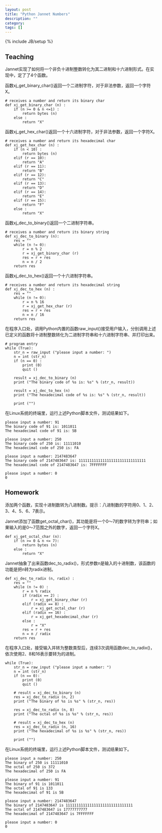 ```yaml
---
layout: post
title: "Python Jannet Numbers"
description: ""
category: 
tags: []
---
```

{% include JB/setup %}

## Teaching

Jannet实现了如何将一个非负十进制整数转化为其二进制和十六进制形式。在实现中，定了了4个函数。
    
函数xj_get_binary_char()返回一个二进制字符，对于非法参数，返回一个字符X。

    # receives a number and return its binary char
    def xj_get_binary_char (n) :
        if (n >= 0 & n <=1) :
            return bytes (n)
        else :
            return "X"
    
函数xj_get_hex_char()返回一个十六进制字符，对于非法参数，返回一个字符X。

    # receives a number and return its hexadecimal char
    def xj_get_hex_char (n) :
        if (n < 10) :
            return bytes (n)
        elif (r == 10):
            return "A"
        elif (r == 11):
            return "B"
        elif (r == 12):
            return "C"
        elif (r == 13):
            return "D"
        elif (r == 14):
            return "E"
        elif (r == 15):
            return "F"
        else :
            return "X"
    
    
函数xj_dec_to_binary()返回一个二进制字符串。

    # receives a number and return its binary string
    def xj_dec_to_binary (n):
        res = ""
        while (n != 0):
            r = n % 2
            r = xj_get_binary_char (r)
            res = r + res
            n = n / 2 
        return res

    
函数xj_dec_to_hex()返回一个十六进制字符串。

    # receives a number and return its hexadecimal string
    def xj_dec_to_hex (n) :
        res = ""
        while (n != 0):
            r = n % 16
            r = xj_get_hex_char (r)
            res = r + res
            n = n / 16 
        return res
    
    
在程序入口处，调用Python内置的函数raw_input()接受用户输入，分别调用上述已定义的函数将十进制整数转化为二进制字符串和十六进制字符串、并打印出来。

    # program entry
    while (True):
        str_n = raw_input ("please input a number: ")
        n = int (str_n)
        if (n == 0) :
            print (0)
            quit ()
    
        result = xj_dec_to_binary (n)
        print ("The binary code of %s is: %s" % (str_n, result))
    
        result = xj_dec_to_hex (n)
        print ("The hexadecimal code of %s is: %s" % (str_n, result))
    
        print ("")

在Linux系统的终端里，运行上述Python脚本文件，测试结果如下。

    please input a number: 91
    The binary code of 91 is: 1011011
    The hexadecimal code of 91 is: 5B
    
    please input a number: 250
    The binary code of 250 is: 11111010
    The hexadecimal code of 250 is: FA
    
    please input a number: 2147483647
    The binary code of 2147483647 is: 1111111111111111111111111111111
    The hexadecimal code of 2147483647 is: 7FFFFFFF
    
    please input a number: 0
    0

## Homework

添加两个函数，实现十进制数转为八进制数。提示：八进制数的字符用0、1、2、3、4、5、6、7表示。

Jannet添加了函数get_octal_char()，其功能是将一个0～7的数字转为字符串；如果输入的是0～7范围之外的数字，返回一个字符X。

    def xj_get_octal_char (n):
        if (n >= 0 & n <= 7):
            return bytes (n)
        else :
            return "X"

Jannet抽象了出来函数dec_to_radix()，形式参数n是输入的十进制数，该函数的功能是把n转为radix进制。

    def xj_dec_to_radix (n, radix) :
        res = ""
        while (n != 0) :
            r = n % radix
            if (radix == 2) :
                r = xj_get_binary_char (r)
            elif (radix == 8) :
                r = xj_get_octal_char (r)
            elif (radix == 16) :
                r = xj_get_hexadecimal_char (r)
            else :
                r = "X"
            res = r + res
            n = n / radix
        return res

在程序入口处，接受输入并转为整数类型后，连续3次调用函数dec_to_radix()，依次使用2、8和16表示要转为的进制。

    while (True):
        str_n = raw_input ("please input a number: ")
        n = int (str_n)
        if (n == 0):
            print (0)
            quit ()
    
        # result = xj_dec_to_binary (n)
        res = xj_dec_to_radix (n, 2)
        print ("The binary of %s is %s" % (str_n, res))
    
        res = xj_dec_to_radix (n, 8)
        print ("The octal of %s is %s" % (str_n, res))
        
        # result = xj_dec_to_hex (n)
        res = xj_dec_to_radix (n, 16)
        print ("The hexadecimal of %s is %s" % (str_n, res))
    
        print ("")

在Linux系统的终端里，运行上述Python脚本文件，测试结果如下。

    please input a number: 250
    The binary of 250 is 11111010
    The octal of 250 is 372
    The hexadecimal of 250 is FA
    
    please input a number: 91
    The binary of 91 is 1011011
    The octal of 91 is 133
    The hexadecimal of 91 is 5B
    
    please input a number: 2147483647
    The binary of 2147483647 is 1111111111111111111111111111111
    The octal of 2147483647 is 17777777777
    The hexadecimal of 2147483647 is 7FFFFFFF
    
    please input a number: 0
    0

